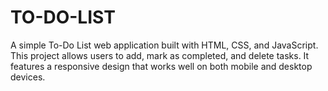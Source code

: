 # TO-DO-LIST
A simple To-Do List web application built with HTML, CSS, and JavaScript. This project allows users to add, mark as completed, and delete tasks. It features a responsive design that works well on both mobile and desktop devices.
